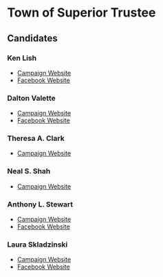 # Town of Superior Trustee

## Candidates

### Ken Lish
* [Campaign Website][1]
* [Facebook Website][2]

### Dalton Valette 
* [Campaign Website][3]
* [Facebook Website][4]

### Theresa A. Clark
* [Campaign Website][5]

### Neal S. Shah 
* [Campaign Website][6]

### Anthony L. Stewart
* [Campaign Website][7]
* [Facebook Website][8]

### Laura Skladzinski 
* [Campaign Website][9]
* [Facebook Website][10]


[1]: https://www.lishforsuperior.com/
[2]: https://www.facebook.com/pg/lishforsuperior/posts/?ref=page_internal
[3]: https://daltonvalette.com/
[4]: https://www.facebook.com/ValetteForSuperior/
[5]: https://theresaclarkforsuperior.com/
[6]: https://www.voteforneal.com/
[7]: http://anthonystewart.org/
[8]: https://www.facebook.com/AnthonyStewartforSuperior/
[9]: http://www.lauraforsuperior.com/
[10]: https://www.facebook.com/pg/lauraforsuperior/posts/?ref=page_internal
